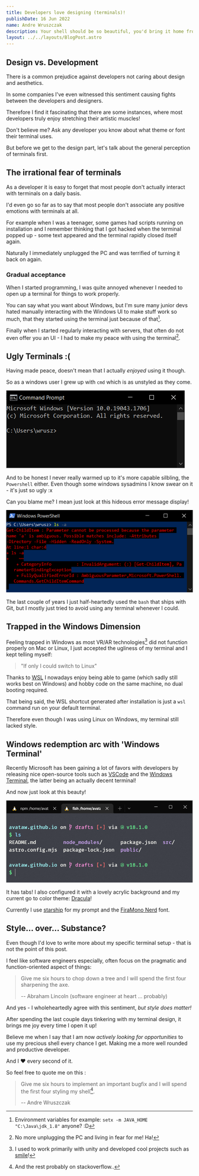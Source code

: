 ```yaml
---
title: Developers love designing (terminals)! 
publishDate: 16 Jun 2022
name: Andre Wruszczak
description: Your shell should be so beautiful, you'd bring it home from the beach.   
layout: ../../layouts/BlogPost.astro
---
```


## **Design vs. Development**

There is a common prejudice against developers not caring about design and aesthetics. 

In some companies I've even witnessed this sentiment causing fights between the developers and designers.

Therefore I find it fascinating that there are some instances, where most developers truly enjoy stretching their artistic muscles!

Don't believe me? Ask any developer you know about what theme or font their terminal uses.

But before we get to the design part, let's talk about the general perception of terminals first.

## **The irrational fear of terminals**

As a developer it is easy to forget that most people don't actually interact with terminals on a daily basis.

I'd even go so far as to say that most people don't associate any positive emotions with terminals at all.

For example when I was a teenager, some games had scripts running on installation and I remember thinking that I got hacked when the terminal popped up - some text appeared and the terminal rapidly closed itself again.

Naturally I immediately unplugged the PC and was terrified of turning it back on again.

### Gradual acceptance

When I started programming, I was quite annoyed whenever I needed to open up a terminal for things to work properly.

You can say what you want about Windows, but I'm sure many junior devs hated manually interacting with the Windows UI to make stuff work so much, that they started using the terminal just because of that[^env].

Finally when I started regularly interacting with servers, that often do not even offer you an UI - I had to make my peace with using the terminal[^peace].

## **Ugly Terminals :(**

Having made peace, doesn't mean that I actually _enjoyed_ using it though.

So as a windows user I grew up with `cmd` which is as unstyled as they come.

![cmd](/assets/blog/terminal-design-matters/cmd.png)

And to be honest I never really warmed up to it's more capable silbling, the `Powershell` either.
Even though some windows sysadmins I know swear on it - it's just so ugly :x

Can you blame me? I mean just look at this hideous error message display!

![powershell](/assets/blog/terminal-design-matters/powershell.png)

The last couple of years I just half-heartedly used the `bash` that ships with Git, but I mostly just tried to avoid using any terminal whenever I could.

## **Trapped in the Windows Dimension**

Feeling trapped in Windows as most VR/AR technologies[^vrar] did not function properly on Mac or Linux, I just accepted the ugliness of my terminal and I kept telling myself:

> "If only I could switch to Linux" 


Thanks to [WSL](https://docs.microsoft.com/en-us/windows/wsl) I nowadays enjoy being able to game (which sadly still works best on Windows) and hobby code on the same machine, no dual booting required.

That being said, the WSL shortcut generated after installation is just a `wsl` command run on your default terminal.

Therefore even though I was using Linux on Windows, my terminal still lacked style. 

## **Windows redemption arc with 'Windows Terminal'**

Recently Microsoft has been gaining a lot of favors with developers by releasing nice open-source tools such as [VSCode](https://github.com/microsoft/vscode) and the [Windows Terminal](https://github.com/microsoft/terminal), the latter being an actually decent terminal!

And now just look at this beauty!

![windows-terminal](/assets/blog/terminal-design-matters/windows-terminal.png)

It has tabs! I also configured it with a lovely acrylic background and my current go to color theme: [Dracula](https://draculatheme.com/)!

Currently I use [starship](https://starship.rs/) for my prompt and the [FiraMono Nerd](https://github.com/ryanoasis/nerd-fonts) font. 

## **Style... over... Substance?**

Even though I'd love to write more about my specific terminal setup - that is not the point of this post.

I feel like software engineers especially, often focus on the pragmatic and function-oriented aspect of things:

> Give me six hours to chop down a tree and I will spend the first four sharpening the axe.
>
> -- Abraham Lincoln (software engineer at heart ... probably)

And yes - I wholeheartedly agree with this sentiment, 
*but style does matter!*

After spending the last couple days tinkering with my terminal design, it brings me joy every time I open it up!

Believe me when I say that I am now *actively looking for opportunities* to use my precious shell every chance I get. Making me a more well rounded and productive developer. 

And I ❤ every second of it.

So feel free to quote me on this :
> Give me six hours to implement an important bugfix and I will spend the first four styling my shell[^shell].   
>
> -- Andre Wruszczak 


[^env]: Environment variables for example: `setx -m JAVA_HOME "C:\Java\jdk_1.8"` anyone? :D
[^peace]: No more unplugging the PC and living in fear for me! Ha!
[^shell]: And the rest probably on stackoverflow..
[^vrar]: I used to work primarily with unity and developed cool projects such as [smile](https://michaelschranner.wixsite.com/smile)!